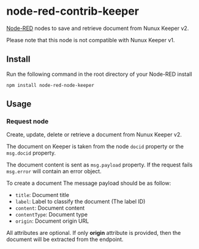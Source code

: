 node-red-contrib-keeper
=======================

<a href="http://nodered.org" target="_new">Node-RED</a> nodes to save and
retrieve document from Nunux Keeper v2.

Please note that this node is not compatible with Nunux Keeper v1.

Install
-------

Run the following command in the root directory of your Node-RED install

    npm install node-red-node-keeper

Usage
-----

### Request node

Create, update, delete or retrieve a document from Nunux Keeper v2.

The document on Keeper is taken from the node `docid` property or the
`msg.docid` property.

The document content is sent as `msg.payload` property. If the request fails
`msg.error` will contain an error object.

To create a document The message payload should be as follow:

- `title`: Document title
- `label`: Label to classify the document (The label ID)
- `content`: Document content
- `contentType`: Document type
- `origin`: Document origin URL

All attributes are optional. If only **origin** attribute is provided, then the
document will be extracted from the endpoint.
